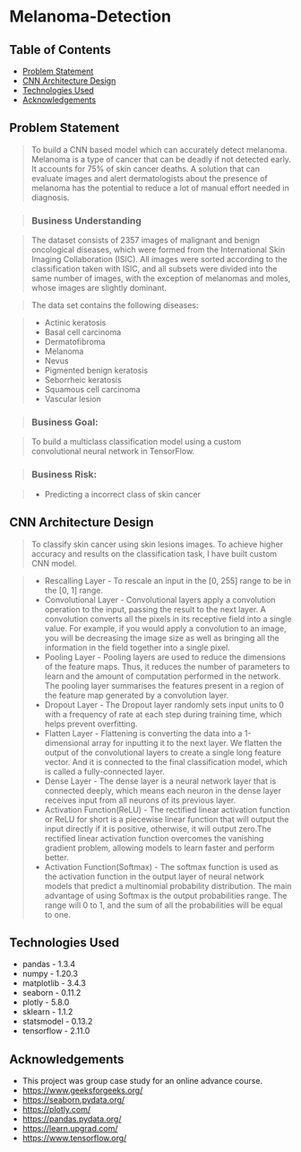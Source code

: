# Melanoma-Detection
 
## Table of Contents
* [Problem Statement](#problem-statement)
* [CNN Architecture Design](#project-pipeline)
* [Technologies Used](#technologies-used)
* [Acknowledgements](#acknowledgements)

## Problem Statement

> To build a CNN based model which can accurately detect melanoma. Melanoma is a type of cancer that can be deadly if not detected early. It accounts for 75% of skin cancer deaths. A solution that can evaluate images and alert dermatologists about the presence of melanoma has the potential to reduce a lot of manual effort needed in diagnosis.

> ### Business Understanding

> The dataset consists of 2357 images of malignant and benign oncological diseases, which were formed from the International Skin Imaging Collaboration (ISIC). All images were sorted according to the classification taken with ISIC, and all subsets were divided into the same number of images, with the exception of melanomas and moles, whose images are slightly dominant.


> The data set contains the following diseases:

>* Actinic keratosis
>* Basal cell carcinoma
>* Dermatofibroma
>* Melanoma
>* Nevus
>* Pigmented benign keratosis
>* Seborrheic keratosis
>* Squamous cell carcinoma
>* Vascular lesion

>### Business Goal:

>To build a multiclass classification model using a custom convolutional neural network in TensorFlow. 

>### Business Risk:

>- Predicting a incorrect class of skin cancer

## CNN Architecture Design
>To classify skin cancer using skin lesions images. To achieve higher accuracy and results on the classification task, I have built custom CNN model.

>- Rescalling Layer - To rescale an input in the [0, 255] range to be in the [0, 1] range.
>- Convolutional Layer - Convolutional layers apply a convolution operation to the input, passing the result to the next layer. A convolution converts all the pixels in its receptive field into a single value. For example, if you would apply a convolution to an image, you will be decreasing the image size as well as bringing all the information in the field together into a single pixel. 
>- Pooling Layer - Pooling layers are used to reduce the dimensions of the feature maps. Thus, it reduces the number of parameters to learn and the amount of computation performed in the network. The pooling layer summarises the features present in a region of the feature map generated by a convolution layer.
>- Dropout Layer - The Dropout layer randomly sets input units to 0 with a frequency of rate at each step during training time, which helps prevent overfitting.
>- Flatten Layer - Flattening is converting the data into a 1-dimensional array for inputting it to the next layer. We flatten the output of the convolutional layers to create a single long feature vector. And it is connected to the final classification model, which is called a fully-connected layer.
>- Dense Layer - The dense layer is a neural network layer that is connected deeply, which means each neuron in the dense layer receives input from all neurons of its previous layer.
>- Activation Function(ReLU) - The rectified linear activation function or ReLU for short is a piecewise linear function that will output the input directly if it is positive, otherwise, it will output zero.The rectified linear activation function overcomes the vanishing gradient problem, allowing models to learn faster and perform better.
>- Activation Function(Softmax) - The softmax function is used as the activation function in the output layer of neural network models that predict a multinomial probability distribution. The main advantage of using Softmax is the output probabilities range. The range will 0 to 1, and the sum of all the probabilities will be equal to one.


## Technologies Used
- pandas - 1.3.4
- numpy - 1.20.3
- matplotlib - 3.4.3
- seaborn - 0.11.2
- plotly - 5.8.0
- sklearn - 1.1.2
- statsmodel - 0.13.2
- tensorflow - 2.11.0


## Acknowledgements
- This project was group case study for an online advance course.
- https://www.geeksforgeeks.org/
- https://seaborn.pydata.org/
- https://plotly.com/
- https://pandas.pydata.org/
- https://learn.upgrad.com/
- https://www.tensorflow.org/
